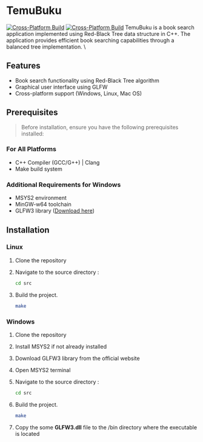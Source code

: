 # TemuBuku
[![Cross-Platform Build](https://github.com/Stroke-Death-A3/TemuBuku/actions/workflows/Compile.yml/badge.svg)](https://github.com/Stroke-Death-A3/TemuBuku/actions/workflows/Compile.yml)
[![Cross-Platform Build](https://github.com/Stroke-Death-A3/TemuBuku/actions/workflows/Compile.yml/badge.svg?event=release)](https://github.com/Stroke-Death-A3/TemuBuku/actions/workflows/Compile.yml)
TemuBuku is a book search application implemented using Red-Black Tree data structure in C++. The application provides efficient book searching capabilities through a balanced tree implementation. \
## Features

- Book search functionality using Red-Black Tree algorithm
- Graphical user interface using GLFW
- Cross-platform support (Windows, Linux, Mac OS)

## Prerequisites

>Before installation, ensure you have the following prerequisites installed:

### For All Platforms
- C++ Compiler (GCC/G++) | Clang
- Make build system

### Additional Requirements for Windows
- MSYS2 environment
- MinGW-w64 toolchain
- GLFW3 library ([Download here](https://www.glfw.org/download))

## Installation

### Linux
1. Clone the repository
2. Navigate to the source directory :
   
   ```bash
   cd src
4. Build the project.
   
   ```bash
   make
### Windows

1. Clone the repository
2. Install MSYS2 if not already installed
3. Download GLFW3 library from the official website
4. Open MSYS2 terminal
5. Navigate to the source directory :

   ```bash
   cd src
   
7. Build the project.
   
   ```bash
   make
   
7. Copy the some **GLFW3.dll** file to the /bin directory where the executable is located
